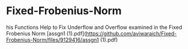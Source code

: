 # Fixed-Frobenius-Norm
his Functions Help to Fix Underflow and Overflow examined in the Fixed Frobenius Norm
[assgn1 (1).pdf](https://github.com/aviwaraich/Fixed-Frobenius-Norm/files/9129416/assgn1 (1).pdf)
